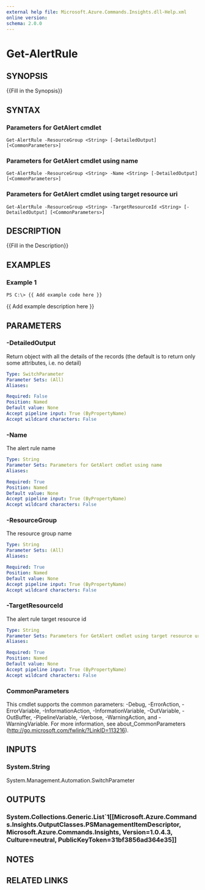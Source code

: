 ```yaml
---
external help file: Microsoft.Azure.Commands.Insights.dll-Help.xml
online version: 
schema: 2.0.0
---
```


# Get-AlertRule

## SYNOPSIS
{{Fill in the Synopsis}}

## SYNTAX

### Parameters for GetAlert cmdlet
```
Get-AlertRule -ResourceGroup <String> [-DetailedOutput] [<CommonParameters>]
```

### Parameters for GetAlert cmdlet using name
```
Get-AlertRule -ResourceGroup <String> -Name <String> [-DetailedOutput] [<CommonParameters>]
```

### Parameters for GetAlert cmdlet using target resource uri
```
Get-AlertRule -ResourceGroup <String> -TargetResourceId <String> [-DetailedOutput] [<CommonParameters>]
```

## DESCRIPTION
{{Fill in the Description}}

## EXAMPLES

### Example 1
```
PS C:\> {{ Add example code here }}
```

{{ Add example description here }}

## PARAMETERS

### -DetailedOutput
Return object with all the details of the records (the default is to return only some attributes, i.e.
no detail)

```yaml
Type: SwitchParameter
Parameter Sets: (All)
Aliases: 

Required: False
Position: Named
Default value: None
Accept pipeline input: True (ByPropertyName)
Accept wildcard characters: False
```

### -Name
The alert rule name

```yaml
Type: String
Parameter Sets: Parameters for GetAlert cmdlet using name
Aliases: 

Required: True
Position: Named
Default value: None
Accept pipeline input: True (ByPropertyName)
Accept wildcard characters: False
```

### -ResourceGroup
The resource group name

```yaml
Type: String
Parameter Sets: (All)
Aliases: 

Required: True
Position: Named
Default value: None
Accept pipeline input: True (ByPropertyName)
Accept wildcard characters: False
```

### -TargetResourceId
The alert rule target resource id

```yaml
Type: String
Parameter Sets: Parameters for GetAlert cmdlet using target resource uri
Aliases: 

Required: True
Position: Named
Default value: None
Accept pipeline input: True (ByPropertyName)
Accept wildcard characters: False
```

### CommonParameters
This cmdlet supports the common parameters: -Debug, -ErrorAction, -ErrorVariable, -InformationAction, -InformationVariable, -OutVariable, -OutBuffer, -PipelineVariable, -Verbose, -WarningAction, and -WarningVariable. For more information, see about_CommonParameters (http://go.microsoft.com/fwlink/?LinkID=113216).

## INPUTS

### System.String
System.Management.Automation.SwitchParameter

## OUTPUTS

### System.Collections.Generic.List`1[[Microsoft.Azure.Commands.Insights.OutputClasses.PSManagementItemDescriptor, Microsoft.Azure.Commands.Insights, Version=1.0.4.3, Culture=neutral, PublicKeyToken=31bf3856ad364e35]]

## NOTES

## RELATED LINKS

